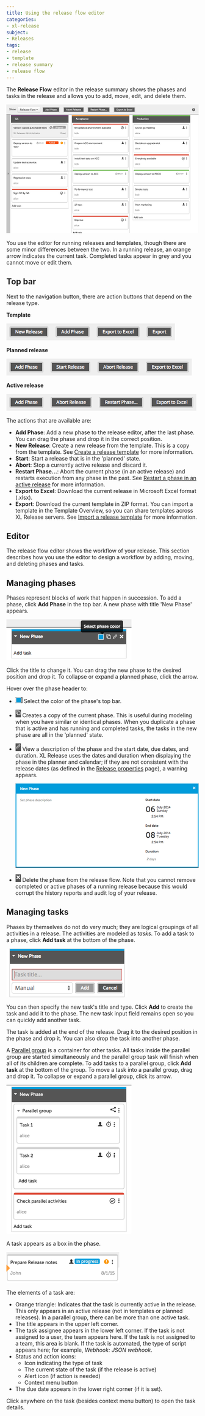 ```yaml
---
title: Using the release flow editor
categories:
- xl-release
subject:
- Releases
tags:
- release
- template
- release summary
- release flow
---
```


The **Release Flow** editor in the release summary shows the phases and tasks in the release and allows you to add, move, edit, and delete them.

![Release Flow Editor](../images/release-flow-editor.png)

You use the editor for running releases and templates, though there are some minor differences between the two. In a running release, an orange arrow indicates the current task. Completed tasks appear in grey and you cannot move or edit them.

## Top bar

Next to the navigation button, there are action buttons that depend on the release type.

**Template**

![Add Phase - New release](../images/release-flow-header-template.png)

**Planned release**

![Add Phase - Start - Abort](../images/release-flow-header-planned.png)

**Active release**

![Add Phase - Abort - Restart Phase...](../images/release-flow-header-active.png)

The actions that are available are:
 
* **Add Phase**: Add a new phase to the release editor, after the last phase. You can drag the phase and drop it in the correct position.
* **New Release**: Create a new release from the template. This is a copy from the template. See [Create a release template](/xl-release/how-to/create-a-release-template.html) for more information.
* **Start**: Start a release that is in the 'planned' state.
* **Abort**: Stop a currently active release and discard it. 
* **Restart Phase...**: Abort the current phase (in an active release) and restarts execution from any phase in the past. See [Restart a phase in an active release](/xl-release/how-to/restart-a-phase-in-an-active-release.html) for more information.
* **Export to Excel**: Download the current release in Microsoft Excel format (.xlsx).
* **Export**: Download the current template in ZIP format. You can import a template in the Template Overview, so you can share templates across XL Release servers. See [Import a release template](/xl-release/how-to/import-a-release-template.html) for more information.

## Editor

The release flow editor shows the workflow of your release. This section describes how you use the editor to design a workflow by adding, moving, and deleting phases and tasks.

## Managing phases

Phases represent blocks of work that happen in succession. To add a phase, click **Add Phase** in the top bar. A new phase with title 'New Phase' appears.

![New Phase](../images/new-phase.png)

Click the title to change it. You can drag the new phase to the desired position and drop it. To collapse or expand a planned phase, click the arrow.

Hover over the phase header to:

* ![Phase color picker icon](../images/phase-color-picker-icon.png) Select the color of the phase's top bar.
* ![Duplicate icon](../images/duplicate-icon.png) Creates a copy of the current phase. This is useful during modeling when you have similar or identical phases. When you duplicate a phase that is active and has running and completed tasks, the tasks in the new phase are all in the 'planned' state.
* ![Phase details icon](../images/phase-details-icon.png) View a description of the phase and the start date, due dates, and duration. XL Release uses the dates and duration when displaying the phase in the planner and calendar; if they are not consistent with the release dates (as defined in the [Release properties](/xl-release/how-to/configure-release-properties.html) page), a warning appears.

    ![Phase details popup](../images/phase-details-popup.png)

* ![Delete icon](../images/delete-icon.png) Delete the phase from the release flow. Note that you cannot remove completed or active phases of a running release because this would corrupt the history reports and audit log of your release.

## Managing tasks

Phases by themselves do not do very much; they are logical groupings of all activities in a release. The activities are modeled as _tasks_. To add a task to a phase, click **Add task** at the bottom of the phase.

![New Phase](../images/add-task.png)

You can then specify the new task's title and type. Click **Add** to create the task and add it to the phase. The new task input field remains open so you can quickly add another task.

The task is added at the end of the release. Drag it to the desired position in the phase and drop it. You can also drop the task into another phase.

A [Parallel group](/xl-release/how-to/create-a-parallel-group.html) is a container for other tasks. All tasks inside the parallel group are started simultaneously and the parallel group task will finish when all of its children are complete. To add tasks to a parallel group, click **Add task** at the bottom of the group. To move a task into a parallel group, drag and drop it. To collapse or expand a parallel group, click its arrow.

![Add parallel task](../images/add-parallel-task.png)

A task appears as a box in the phase.

![Task in release flow editor](../images/task-in-release-flow-editor.png)

The elements of a task are:

* Orange triangle: Indicates that the task is currently active in the release. This only appears in an active release (not in templates or planned releases). In a parallel group, there can be more than one active task.
* The title appears in the upper left corner.
* The task assignee appears in the lower left corner. If the task is not assigned to a user, the team appears here. If the task is not assigned to a team, this area is blank. If the task is automated, the type of script appears here; for example, *Webhook: JSON webhook*.
* Status and action icons:
	* Icon indicating the type of task
	* The current state of the task (if the release is active)
	* Alert icon (if action is needed)
	* Context menu button
* The due date appears in the lower right corner (if it is set).

Click anywhere on the task (besides context menu button) to open the task details.
